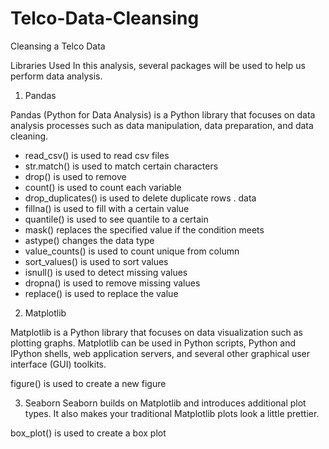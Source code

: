 # Telco-Data-Cleansing
<p>Cleansing a Telco Data</p>
<p>Libraries Used In this analysis, several packages will be used to help us perform data analysis.

1. Pandas

Pandas (Python for Data Analysis) is a Python library that focuses on data analysis processes such as data manipulation, data preparation, and data cleaning.
- read_csv() is used to read csv files
- str.match() is used to match certain characters
- drop() is used to remove
- count() is used to count each variable
- drop_duplicates() is used to delete duplicate rows . data
- fillna() is used to fill with a certain value
- quantile() is used to see quantile to a certain
- mask() replaces the specified value if the condition meets
- astype() changes the data type
- value_counts() is used to count unique from column
- sort_values() is used to sort values
- isnull() is used to detect missing values
- dropna() is used to remove missing values
- replace() is used to replace the value

2. Matplotlib

Matplotlib is a Python library that focuses on data visualization such as plotting graphs. Matplotlib can be used in Python scripts, Python and IPython shells, web application servers, and several other graphical user interface (GUI) toolkits.

figure() is used to create a new figure

3. Seaborn
Seaborn builds on Matplotlib and introduces additional plot types. It also makes your traditional Matplotlib plots look a little prettier.

box_plot() is used to create a box plot</p>
